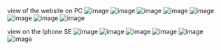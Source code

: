 view of the website on PC
![image](https://github.com/user-attachments/assets/312f971b-9b50-4e02-b48b-01d2c6360767)
![image](https://github.com/user-attachments/assets/19d2d094-74e1-4703-af8d-e8015818b885)
![image](https://github.com/user-attachments/assets/eb0ce3d8-fd90-4917-8f3b-ae33b46dcffc)
![image](https://github.com/user-attachments/assets/ff465722-b2c3-4597-9b66-eae5d0a61d16)
![image](https://github.com/user-attachments/assets/8a606c37-43d2-4c7d-b17d-8bce49bf259f)
![image](https://github.com/user-attachments/assets/43733f90-f455-4224-be2f-d852dd0a102c)
![image](https://github.com/user-attachments/assets/6a228178-7c89-4fd6-9e28-e47994f76a47)
![image](https://github.com/user-attachments/assets/9babbec3-6caf-44df-870d-6ea2c90a01ca)

view on the Iphone SE
![image](https://github.com/user-attachments/assets/432f97d1-855d-4a9b-9819-fd0e17694dcb)
![image](https://github.com/user-attachments/assets/bb0fc04a-bc81-4513-bf6c-24ba8a5d2436)
![image](https://github.com/user-attachments/assets/7298f7d8-1074-4378-ac7c-6864610fb1b1)
![image](https://github.com/user-attachments/assets/4f2f4627-a255-4f9f-9c76-1d8a3aee7a6d)
![image](https://github.com/user-attachments/assets/fc668218-683a-4b6d-bca4-f0367675084d)
![image](https://github.com/user-attachments/assets/7c6489bd-ae36-49a6-a5d1-e262270520bd)
